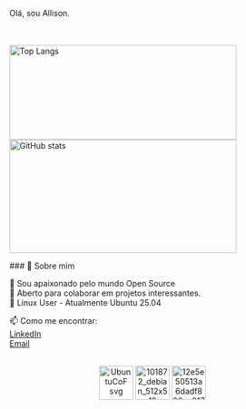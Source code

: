 Olá, sou Allison.




<div align="left">

<br><br>
<img alt="Top Langs" width="400" height="167" src="https://github-readme-stats.vercel.app/api/top-langs/?username=melrovieira&show_icons=true&theme=dracula&random=123" />
<img alt="GitHub stats" width="400" height="200" src="https://github-readme-stats.vercel.app/api?username=melrovieira&show_icons=true&theme=dracula" />

</div>
    <div align="left">
      ### 🚀 Sobre mim
    
🔭 Sou apaixonado pelo mundo Open Source  
👯 Aberto para colaborar em projetos interessantes.  
🐧 Linux User - Atualmente Ubuntu  25.04
      
📫 Como me encontrar:  
[LinkedIn](https://www.linkedin.com/in/allisonvmelro/)  
[Email](mailto:allisonmelro@gmail.com)  
<br>
</div>

<div align="center">
<img width="60" height="60" alt="UbuntuCoF svg" src="https://github.com/user-attachments/assets/a1397198-a2ac-4576-b8af-3445f1c7d10e" />
<img width="60" height="60" alt="101872_debian_512x512" src="https://github.com/user-attachments/assets/cfac4022-97f7-4855-b41d-2128c94af96d" />
<img width="60" height="60" alt="12e5e50513a6dadf890cc317be0920be" src="https://github.com/user-attachments/assets/49ff6c99-1ee3-4eaa-b41b-e8297119fd08" />

</div>
